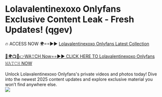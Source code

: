 # Lolavalentinexoxo Onlyfans Exclusive Content Leak - Fresh Updates! (qgev)

🔥 ACCESS NOW 🌍==►► <a href="https://tinyurl.com/kvy9nzfs" rel="nofollow">Lolavalentinexoxo Onlyfans Latest Collection</a>
<br><br>
[🔴🌍📺📱👉WA𝚃CH Now==►► CLICK HERE TO Lolavalentinexoxo Onlyfans 𝚆𝙰𝚃𝙲𝙷 NOW](https://tinyurl.com/kvy9nzfs)
<br><br>
Unlock Lolavalentinexoxo Onlyfans's private videos and photos today! Dive into the newest 2025 content updates and explore exclusive material you won’t find anywhere else.
<br>
<a href="https://tinyurl.com/kvy9nzfs" rel="nofollow" data-target="animated-image.originalLink"><img src="https://camo.githubusercontent.com/8a4f000d20f83aca3bf7ec5f350d767afa0574a8a352519fd8cfa583a6f93a33/68747470733a2f2f692e696d6775722e636f6d2f644a486b345a712e676966" data-canonical-src="https://i.imgur.com/dJHk4Zq.gif" style="max-width: 100%; display: inline-block;" data-target="animated-image.originalImage"></a>
<br>
